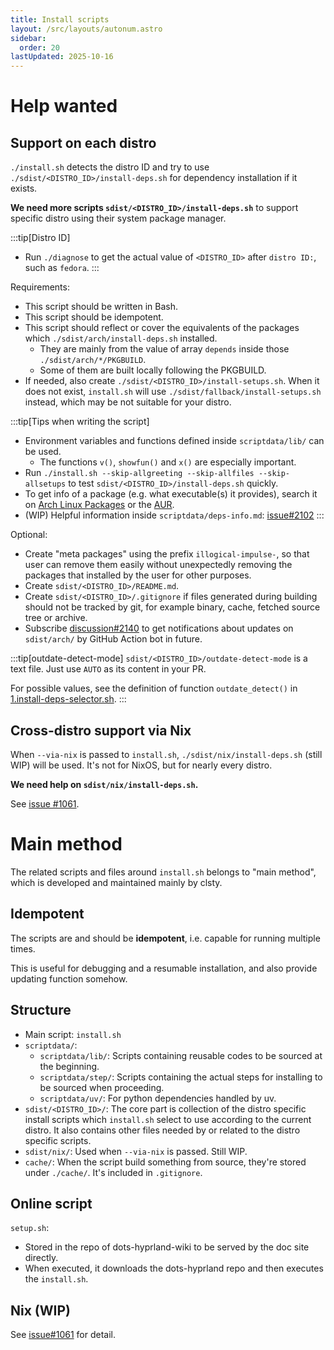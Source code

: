 ```yaml
---
title: Install scripts
layout: /src/layouts/autonum.astro
sidebar:
  order: 20
lastUpdated: 2025-10-16
---
```

# Help wanted
## Support on each distro
`./install.sh` detects the distro ID and try to use `./sdist/<DISTRO_ID>/install-deps.sh` for dependency installation if it exists.

**We need more scripts `sdist/<DISTRO_ID>/install-deps.sh`** to support specific distro using their system package manager.

:::tip[Distro ID]
- Run `./diagnose` to get the actual value of `<DISTRO_ID>` after `distro ID:`, such as `fedora`.
:::

Requirements:
- This script should be written in Bash.
- This script should be idempotent.
- This script should reflect or cover the equivalents of the packages which `./sdist/arch/install-deps.sh` installed.
  - They are mainly from the value of array `depends` inside those `./sdist/arch/*/PKGBUILD`.
  - Some of them are built locally following the PKGBUILD.
- If needed, also create `./sdist/<DISTRO_ID>/install-setups.sh`. When it does not exist, `install.sh` will use `./sdist/fallback/install-setups.sh` instead, which may be not suitable for your distro.

:::tip[Tips when writing the script]
- Environment variables and functions defined inside `scriptdata/lib/` can be used.
  - The functions `v()`, `showfun()` and `x()` are especially important.
- Run `./install.sh --skip-allgreeting --skip-allfiles --skip-allsetups` to test `sdist/<DISTRO_ID>/install-deps.sh` quickly.
- To get info of a package (e.g. what executable(s) it provides), search it on [Arch Linux Packages](https://archlinux.org/packages) or the [AUR](https://aur.archlinux.org/packages).
- (WIP) Helpful information inside `scriptdata/deps-info.md`: [issue#2102](https://github.com/end-4/dots-hyprland/issues/2102)
:::

Optional:
- Create "meta packages" using the prefix `illogical-impulse-`, so that user can remove them easily without unexpectedly removing the packages that installed by the user for other purposes.
- Create `sdist/<DISTRO_ID>/README.md`.
- Create `sdist/<DISTRO_ID>/.gitignore` if files generated during building should not be tracked by git, for example binary, cache, fetched source tree or archive.
- Subscribe [discussion#2140](https://github.com/end-4/dots-hyprland/discussions/2140) to get notifications about updates on `sdist/arch/` by GitHub Action bot in future.

:::tip[outdate-detect-mode]
`sdist/<DISTRO_ID>/outdate-detect-mode` is a text file. Just use `AUTO` as its content in your PR.

For possible values, see the definition of function `outdate_detect()` in [1.install-deps-selector.sh](https://github.com/end-4/dots-hyprland/blob/main/scriptdata/step/1.install-deps-selector.sh).
:::

## Cross-distro support via Nix
When `--via-nix` is passed to `install.sh`, `./sdist/nix/install-deps.sh` (still WIP) will be used. It's not for NixOS, but for nearly every distro.

**We need help on `sdist/nix/install-deps.sh`.**

See [issue #1061](https://github.com/end-4/dots-hyprland/issues/1061).


# Main method
The related scripts and files around `install.sh` belongs to "main method", which is developed and maintained mainly by clsty.
## Idempotent
The scripts are and should be **idempotent**, i.e. capable for running multiple times.

This is useful for debugging and a resumable installation, and also provide updating function somehow.
## Structure
- Main script: `install.sh`
- `scriptdata/`: 
  - `scriptdata/lib/`: Scripts containing reusable codes to be sourced at the beginning.
  - `scriptdata/step/`: Scripts containing the actual steps for installing to be sourced when proceeding.
  - `scriptdata/uv/`: For python dependencies handled by uv.
- `sdist/<DISTRO_ID>/`: The core part is collection of the distro specific install scripts which `install.sh` select to use according to the current distro. It also contains other files needed by or related to the distro specific scripts.
- `sdist/nix/`: Used when `--via-nix` is passed. Still WIP.
- `cache/`: When the script build something from source, they're stored under `./cache/`. It's included in `.gitignore`.

## Online script
`setup.sh`:
- Stored in the repo of dots-hyprland-wiki to be served by the doc site directly.
- When executed, it downloads the dots-hyprland repo and then executes the `install.sh`.

## Nix (WIP)
See [issue#1061](https://github.com/end-4/dots-hyprland/issues/1061) for detail.
